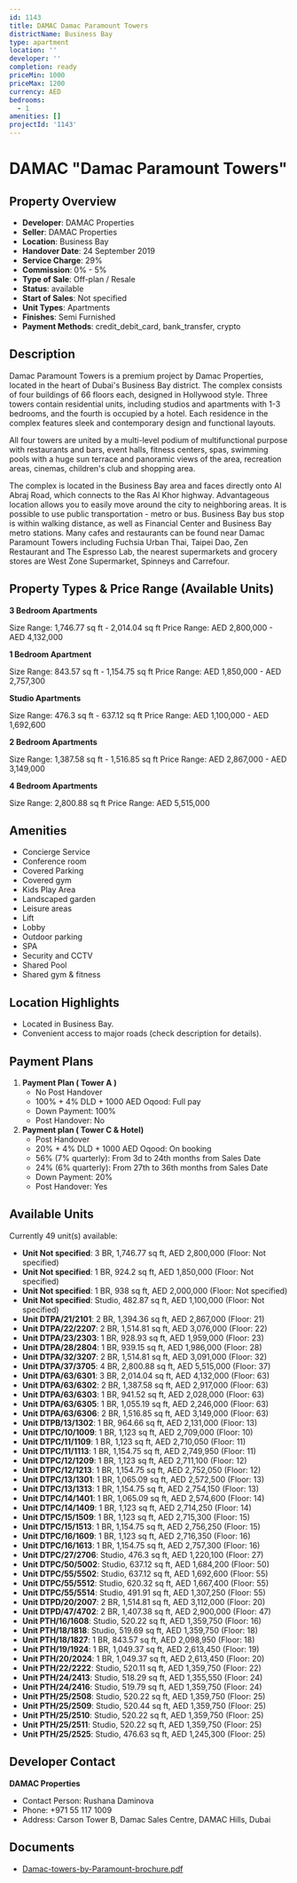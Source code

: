 ```yaml
---
id: 1143
title: DAMAC Damac Paramount Towers
districtName: Business Bay
type: apartment
location: ''
developer: ''
completion: ready
priceMin: 1000
priceMax: 1200
currency: AED
bedrooms:
  - 1
amenities: []
projectId: '1143'
---
```


# DAMAC "Damac Paramount Towers"

## Property Overview
- **Developer**: DAMAC Properties
- **Seller**: DAMAC Properties
- **Location**: Business Bay
- **Handover Date**: 24 September 2019
- **Service Charge**: 29%
- **Commission**: 0% - 5%
- **Type of Sale**: Off-plan / Resale
- **Status**: available
- **Start of Sales**: Not specified
- **Unit Types**: Apartments
- **Finishes**: Semi Furnished
- **Payment Methods**: credit_debit_card, bank_transfer, crypto

## Description
Damac Paramount Towers is a premium project by Damac Properties, located in the heart of Dubai's Business Bay district. The complex consists of four buildings of 66 floors each, designed in Hollywood style. Three towers contain residential units, including studios and apartments with 1-3 bedrooms, and the fourth is occupied by a hotel. Each residence in the complex features sleek and contemporary design and functional layouts.

 All four towers are united by a multi-level podium of multifunctional purpose with restaurants and bars, event halls, fitness centers, spas, swimming pools with a huge sun terrace and panoramic views of the area, recreation areas, cinemas, children's club and shopping area.

 The complex is located in the Business Bay area and faces directly onto Al Abraj Road, which connects to the Ras Al Khor highway. Advantageous location allows you to easily move around the city to neighboring areas. It is possible to use public transportation - metro or bus. Business Bay bus stop is within walking distance, as well as Financial Center and Business Bay metro stations. Many cafes and restaurants can be found near Damac Paramount Towers including Fuchsia Urban Thai, Taipei Dao, Zen Restaurant and The Espresso Lab, the nearest supermarkets and grocery stores are West Zone Supermarket, Spinneys and Carrefour.

## Property Types & Price Range (Available Units)
**3 Bedroom Apartments**

Size Range: 1,746.77 sq ft - 2,014.04 sq ft
Price Range: AED 2,800,000 - AED 4,132,000

**1 Bedroom Apartment**

Size Range: 843.57 sq ft - 1,154.75 sq ft
Price Range: AED 1,850,000 - AED 2,757,300

**Studio Apartments**

Size Range: 476.3 sq ft - 637.12 sq ft
Price Range: AED 1,100,000 - AED 1,692,600

**2 Bedroom Apartments**

Size Range: 1,387.58 sq ft - 1,516.85 sq ft
Price Range: AED 2,867,000 - AED 3,149,000

**4 Bedroom Apartments**

Size Range: 2,800.88 sq ft
Price Range: AED 5,515,000

## Amenities
- Concierge Service
- Conference room
- Covered Parking
- Covered gym
- Kids Play Area
- Landscaped garden
- Leisure areas
- Lift
- Lobby
- Outdoor parking
- SPA
- Security and CCTV
- Shared Pool
- Shared gym & fitness

## Location Highlights
- Located in Business Bay.
- Convenient access to major roads (check description for details).

## Payment Plans
1. **Payment Plan ( Tower A )**
   - No Post Handover
   - 100% + 4% DLD + 1000 AED Oqood: Full pay
   - Down Payment: 100%
   - Post Handover: No
2. **Payment plan ( Tower C & Hotel)**
   - Post Handover
   - 20% + 4% DLD + 1000 AED Oqood: On booking
   - 56% (7% quarterly): From 3d to 24th months from Sales Date
   - 24% (6% quarterly): From 27th to 36th months from Sales Date
   - Down Payment: 20%
   - Post Handover: Yes

## Available Units
Currently 49 unit(s) available:
- **Unit Not specified**: 3 BR, 1,746.77 sq ft, AED 2,800,000 (Floor: Not specified)
- **Unit Not specified**: 1 BR, 924.2 sq ft, AED 1,850,000 (Floor: Not specified)
- **Unit Not specified**: 1 BR, 938 sq ft, AED 2,000,000 (Floor: Not specified)
- **Unit Not specified**: Studio, 482.87 sq ft, AED 1,100,000 (Floor: Not specified)
- **Unit DTPA/21/2101**: 2 BR, 1,394.36 sq ft, AED 2,867,000 (Floor: 21)
- **Unit DTPA/22/2207**: 2 BR, 1,514.81 sq ft, AED 3,076,000 (Floor: 22)
- **Unit DTPA/23/2303**: 1 BR, 928.93 sq ft, AED 1,959,000 (Floor: 23)
- **Unit DTPA/28/2804**: 1 BR, 939.15 sq ft, AED 1,986,000 (Floor: 28)
- **Unit DTPA/32/3207**: 2 BR, 1,514.81 sq ft, AED 3,091,000 (Floor: 32)
- **Unit DTPA/37/3705**: 4 BR, 2,800.88 sq ft, AED 5,515,000 (Floor: 37)
- **Unit DTPA/63/6301**: 3 BR, 2,014.04 sq ft, AED 4,132,000 (Floor: 63)
- **Unit DTPA/63/6302**: 2 BR, 1,387.58 sq ft, AED 2,917,000 (Floor: 63)
- **Unit DTPA/63/6303**: 1 BR, 941.52 sq ft, AED 2,028,000 (Floor: 63)
- **Unit DTPA/63/6305**: 1 BR, 1,055.19 sq ft, AED 2,246,000 (Floor: 63)
- **Unit DTPA/63/6306**: 2 BR, 1,516.85 sq ft, AED 3,149,000 (Floor: 63)
- **Unit DTPB/13/1302**: 1 BR, 964.66 sq ft, AED 2,131,000 (Floor: 13)
- **Unit DTPC/10/1009**: 1 BR, 1,123 sq ft, AED 2,709,000 (Floor: 10)
- **Unit DTPC/11/1109**: 1 BR, 1,123 sq ft, AED 2,710,050 (Floor: 11)
- **Unit DTPC/11/1113**: 1 BR, 1,154.75 sq ft, AED 2,749,950 (Floor: 11)
- **Unit DTPC/12/1209**: 1 BR, 1,123 sq ft, AED 2,711,100 (Floor: 12)
- **Unit DTPC/12/1213**: 1 BR, 1,154.75 sq ft, AED 2,752,050 (Floor: 12)
- **Unit DTPC/13/1301**: 1 BR, 1,065.09 sq ft, AED 2,572,500 (Floor: 13)
- **Unit DTPC/13/1313**: 1 BR, 1,154.75 sq ft, AED 2,754,150 (Floor: 13)
- **Unit DTPC/14/1401**: 1 BR, 1,065.09 sq ft, AED 2,574,600 (Floor: 14)
- **Unit DTPC/14/1409**: 1 BR, 1,123 sq ft, AED 2,714,250 (Floor: 14)
- **Unit DTPC/15/1509**: 1 BR, 1,123 sq ft, AED 2,715,300 (Floor: 15)
- **Unit DTPC/15/1513**: 1 BR, 1,154.75 sq ft, AED 2,756,250 (Floor: 15)
- **Unit DTPC/16/1609**: 1 BR, 1,123 sq ft, AED 2,716,350 (Floor: 16)
- **Unit DTPC/16/1613**: 1 BR, 1,154.75 sq ft, AED 2,757,300 (Floor: 16)
- **Unit DTPC/27/2706**: Studio, 476.3 sq ft, AED 1,220,100 (Floor: 27)
- **Unit DTPC/50/5002**: Studio, 637.12 sq ft, AED 1,684,200 (Floor: 50)
- **Unit DTPC/55/5502**: Studio, 637.12 sq ft, AED 1,692,600 (Floor: 55)
- **Unit DTPC/55/5512**: Studio, 620.32 sq ft, AED 1,667,400 (Floor: 55)
- **Unit DTPC/55/5514**: Studio, 491.91 sq ft, AED 1,307,250 (Floor: 55)
- **Unit DTPD/20/2007**: 2 BR, 1,514.81 sq ft, AED 3,112,000 (Floor: 20)
- **Unit DTPD/47/4702**: 2 BR, 1,407.38 sq ft, AED 2,900,000 (Floor: 47)
- **Unit PTH/16/1608**: Studio, 520.22 sq ft, AED 1,359,750 (Floor: 16)
- **Unit PTH/18/1818**: Studio, 519.69 sq ft, AED 1,359,750 (Floor: 18)
- **Unit PTH/18/1827**: 1 BR, 843.57 sq ft, AED 2,098,950 (Floor: 18)
- **Unit PTH/19/1924**: 1 BR, 1,049.37 sq ft, AED 2,613,450 (Floor: 19)
- **Unit PTH/20/2024**: 1 BR, 1,049.37 sq ft, AED 2,613,450 (Floor: 20)
- **Unit PTH/22/2222**: Studio, 520.11 sq ft, AED 1,359,750 (Floor: 22)
- **Unit PTH/24/2413**: Studio, 518.29 sq ft, AED 1,355,550 (Floor: 24)
- **Unit PTH/24/2416**: Studio, 519.79 sq ft, AED 1,359,750 (Floor: 24)
- **Unit PTH/25/2508**: Studio, 520.22 sq ft, AED 1,359,750 (Floor: 25)
- **Unit PTH/25/2509**: Studio, 520.44 sq ft, AED 1,359,750 (Floor: 25)
- **Unit PTH/25/2510**: Studio, 520.22 sq ft, AED 1,359,750 (Floor: 25)
- **Unit PTH/25/2511**: Studio, 520.22 sq ft, AED 1,359,750 (Floor: 25)
- **Unit PTH/25/2525**: Studio, 476.63 sq ft, AED 1,245,300 (Floor: 25)

## Developer Contact
**DAMAC Properties**
- Contact Person: Rushana Daminova
- Phone: +971 55 117 1009
- Address: Carson Tower B, Damac Sales Centre, DAMAC Hills, Dubai

## Documents
- [Damac-towers-by-Paramount-brochure.pdf](https://cdn.geniemap.net/2024/02/26/a6b5uh58nR3INDUSX6oLHRercjNWHnL2oRqzCaSn.pdf)
